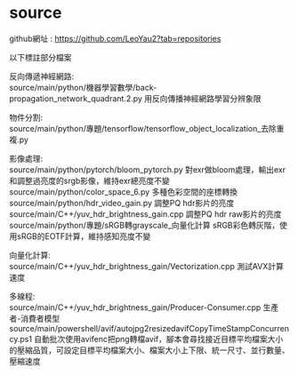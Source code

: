# source

github網址 : https://github.com/LeoYau2?tab=repositories

以下標註部分檔案

反向傳遞神經網路:<br>
source/main/python/機器學習數學/back-propagation_network_quadrant.2.py 用反向傳播神經網路學習分辨象限<br>

物件分割:<br>
source/main/python/專題/tensorflow/tensorflow_object_localization_去除重複.py <br>

影像處理:<br>
source/main/python/pytorch/bloom_pytorch.py 對exr做bloom處理，輸出exr和調整過亮度的srgb影像，維持exr總亮度不變<br>
source/main/python/color_space_6.py 多種色彩空間的座標轉換<br>
source/main/python/hdr_video_gain.py 調整PQ hdr影片的亮度<br>
source/main/C++/yuv_hdr_brightness_gain.cpp 調整PQ hdr raw影片的亮度<br>
source/main/python/專題/sRGB轉grayscale_向量化計算 sRGB彩色轉灰階，使用sRGB的EOTF計算，維持感知亮度不變<br>

向量化計算:<br>
source/main/C++/yuv_hdr_brightness_gain/Vectorization.cpp 測試AVX計算速度<br>

多線程:<br>
source/main/C++/yuv_hdr_brightness_gain/Producer-Consumer.cpp 生產者-消費者模型<br>
source/main/powershell/avif/autojpg2resizedavifCopyTimeStampConcurrency.ps1 自動批次使用avifenc把png轉檔avif，腳本會尋找接近目標平均檔案大小的壓縮品質，可設定目標平均檔案大小、檔案大小上下限、統一尺寸、並行數量、壓縮速度<br>

